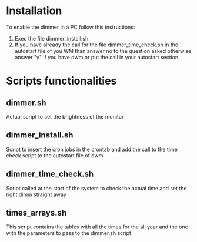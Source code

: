 # Installation

To enable the dimmer in a PC follow this instructions:

1) Exec the file dimmer_install.sh
4) If you have already the call for the file dimmer_time_check.sh in the autostart file of you WM than answer no to the question asked otherwise answer "y" if you have dwm or put the call in your autostart section

# Scripts functionalities
## dimmer.sh 
Actual script to set the brightness of the monitor
## dimmer_install.sh
Script to insert the cron jobs in the crontab and add the call to the time check script to the autostart file of dwm
## dimmer_time_check.sh
Script called at the start of the system to check the actual time and set the right dimm straight away
## times_arrays.sh
This script contains the tables with all the times for the all year and the one with the parameters to pass to the dimmer.sh script
